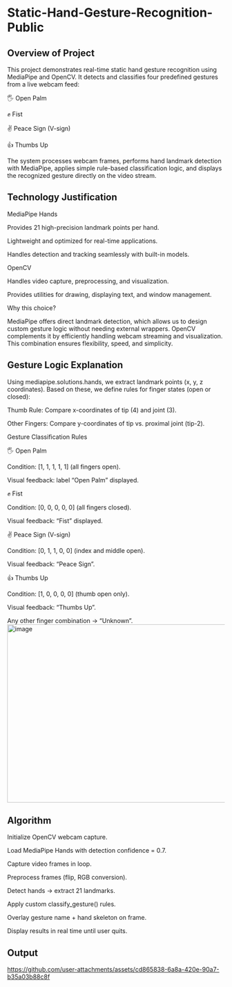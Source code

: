 # Static-Hand-Gesture-Recognition-Public
## Overview of Project

This project demonstrates real-time static hand gesture recognition using MediaPipe and OpenCV. It detects and classifies four predefined gestures from a live webcam feed:

🖐 Open Palm

✊ Fist

✌ Peace Sign (V-sign)

👍 Thumbs Up

The system processes webcam frames, performs hand landmark detection with MediaPipe, applies simple rule-based classification logic, and displays the recognized gesture directly on the video stream.

## Technology Justification
MediaPipe Hands

Provides 21 high-precision landmark points per hand.

Lightweight and optimized for real-time applications.

Handles detection and tracking seamlessly with built-in models.

OpenCV

Handles video capture, preprocessing, and visualization.

Provides utilities for drawing, displaying text, and window management.

Why this choice?

MediaPipe offers direct landmark detection, which allows us to design custom gesture logic without needing external wrappers. OpenCV complements it by efficiently handling webcam streaming and visualization. This combination ensures flexibility, speed, and simplicity.

## Gesture Logic Explanation

Using mediapipe.solutions.hands, we extract landmark points (x, y, z coordinates). Based on these, we define rules for finger states (open or closed):

Thumb Rule: Compare x-coordinates of tip (4) and joint (3).

Other Fingers: Compare y-coordinates of tip vs. proximal joint (tip-2).

Gesture Classification Rules

🖐 Open Palm

Condition: [1, 1, 1, 1, 1] (all fingers open).

Visual feedback: label “Open Palm” displayed.

✊ Fist

Condition: [0, 0, 0, 0, 0] (all fingers closed).

Visual feedback: “Fist” displayed.

✌ Peace Sign (V-sign)

Condition: [0, 1, 1, 0, 0] (index and middle open).

Visual feedback: “Peace Sign”.

👍 Thumbs Up

Condition: [1, 0, 0, 0, 0] (thumb open only).

Visual feedback: “Thumbs Up”.

Any other finger combination → “Unknown”.
<img width="850" height="412" alt="image" src="https://github.com/user-attachments/assets/e161fd5c-26eb-4c40-856c-0222886b1037" />



## Algorithm

Initialize OpenCV webcam capture.

Load MediaPipe Hands with detection confidence = 0.7.

Capture video frames in loop.

Preprocess frames (flip, RGB conversion).

Detect hands → extract 21 landmarks.

Apply custom classify_gesture() rules.

Overlay gesture name + hand skeleton on frame.

Display results in real time until user quits.

## Output



https://github.com/user-attachments/assets/cd865838-6a8a-420e-90a7-b35a03b88c8f

